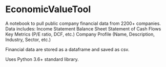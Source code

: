 # EconomicValueTool

A notebook to pull public company financial data from 2200+ companies. 
Data includes:
  Income Statement
  Balance Sheet
  Statement of Cash Flows
  Key Metrics (P/E ratio, DCF, etc.)
  Company Profile (Name, Description, Industry, Sector, etc.)

Financial data are stored as a dataframe and saved as csv. 

Uses Python 3.6+ standard library.

